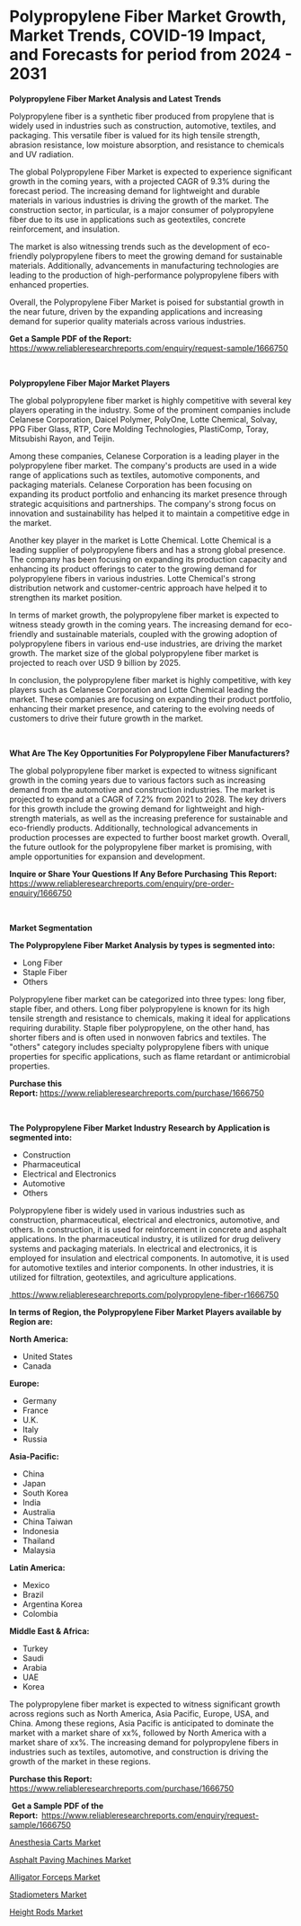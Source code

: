 <p><h1>Polypropylene Fiber Market Growth, Market Trends, COVID-19 Impact, and Forecasts for period from 2024 - 2031</h1></p><p><strong>Polypropylene Fiber Market Analysis and Latest Trends</strong></p>
<p><p>Polypropylene fiber is a synthetic fiber produced from propylene that is widely used in industries such as construction, automotive, textiles, and packaging. This versatile fiber is valued for its high tensile strength, abrasion resistance, low moisture absorption, and resistance to chemicals and UV radiation.</p><p>The global Polypropylene Fiber Market is expected to experience significant growth in the coming years, with a projected CAGR of 9.3% during the forecast period. The increasing demand for lightweight and durable materials in various industries is driving the growth of the market. The construction sector, in particular, is a major consumer of polypropylene fiber due to its use in applications such as geotextiles, concrete reinforcement, and insulation.</p><p>The market is also witnessing trends such as the development of eco-friendly polypropylene fibers to meet the growing demand for sustainable materials. Additionally, advancements in manufacturing technologies are leading to the production of high-performance polypropylene fibers with enhanced properties.</p><p>Overall, the Polypropylene Fiber Market is poised for substantial growth in the near future, driven by the expanding applications and increasing demand for superior quality materials across various industries.</p></p>
<p><strong>Get a Sample PDF of the Report:&nbsp;</strong> <a href="https://www.reliableresearchreports.com/enquiry/request-sample/1666750">https://www.reliableresearchreports.com/enquiry/request-sample/1666750</a></p>
<p>&nbsp;</p>
<p><strong>Polypropylene Fiber Major Market Players</strong></p>
<p><p>The global polypropylene fiber market is highly competitive with several key players operating in the industry. Some of the prominent companies include Celanese Corporation, Daicel Polymer, PolyOne, Lotte Chemical, Solvay, PPG Fiber Glass, RTP, Core Molding Technologies, PlastiComp, Toray, Mitsubishi Rayon, and Teijin.</p><p>Among these companies, Celanese Corporation is a leading player in the polypropylene fiber market. The company's products are used in a wide range of applications such as textiles, automotive components, and packaging materials. Celanese Corporation has been focusing on expanding its product portfolio and enhancing its market presence through strategic acquisitions and partnerships. The company's strong focus on innovation and sustainability has helped it to maintain a competitive edge in the market.</p><p>Another key player in the market is Lotte Chemical. Lotte Chemical is a leading supplier of polypropylene fibers and has a strong global presence. The company has been focusing on expanding its production capacity and enhancing its product offerings to cater to the growing demand for polypropylene fibers in various industries. Lotte Chemical's strong distribution network and customer-centric approach have helped it to strengthen its market position.</p><p>In terms of market growth, the polypropylene fiber market is expected to witness steady growth in the coming years. The increasing demand for eco-friendly and sustainable materials, coupled with the growing adoption of polypropylene fibers in various end-use industries, are driving the market growth. The market size of the global polypropylene fiber market is projected to reach over USD 9 billion by 2025.</p><p>In conclusion, the polypropylene fiber market is highly competitive, with key players such as Celanese Corporation and Lotte Chemical leading the market. These companies are focusing on expanding their product portfolio, enhancing their market presence, and catering to the evolving needs of customers to drive their future growth in the market.</p></p>
<p>&nbsp;</p>
<p><strong>What Are The Key Opportunities For Polypropylene Fiber Manufacturers?</strong></p>
<p><p>The global polypropylene fiber market is expected to witness significant growth in the coming years due to various factors such as increasing demand from the automotive and construction industries. The market is projected to expand at a CAGR of 7.2% from 2021 to 2028. The key drivers for this growth include the growing demand for lightweight and high-strength materials, as well as the increasing preference for sustainable and eco-friendly products. Additionally, technological advancements in production processes are expected to further boost market growth. Overall, the future outlook for the polypropylene fiber market is promising, with ample opportunities for expansion and development.</p></p>
<p><strong>Inquire or Share Your Questions If Any Before Purchasing This Report:</strong> <a href="https://www.reliableresearchreports.com/enquiry/pre-order-enquiry/1666750">https://www.reliableresearchreports.com/enquiry/pre-order-enquiry/1666750</a></p>
<p>&nbsp;</p>
<p><strong>Market Segmentation</strong></p>
<p><strong>The Polypropylene Fiber Market Analysis by types is segmented into:</strong></p>
<p><ul><li>Long Fiber</li><li>Staple Fiber</li><li>Others</li></ul></p>
<p><p>Polypropylene fiber market can be categorized into three types: long fiber, staple fiber, and others. Long fiber polypropylene is known for its high tensile strength and resistance to chemicals, making it ideal for applications requiring durability. Staple fiber polypropylene, on the other hand, has shorter fibers and is often used in nonwoven fabrics and textiles. The "others" category includes specialty polypropylene fibers with unique properties for specific applications, such as flame retardant or antimicrobial properties.</p></p>
<p><strong>Purchase this Report:&nbsp;</strong><a href="https://www.reliableresearchreports.com/purchase/1666750">https://www.reliableresearchreports.com/purchase/1666750</a></p>
<p>&nbsp;</p>
<p><strong>The Polypropylene Fiber Market Industry Research by Application is segmented into:</strong></p>
<p><ul><li>Construction</li><li>Pharmaceutical</li><li>Electrical and Electronics</li><li>Automotive</li><li>Others</li></ul></p>
<p><p>Polypropylene fiber is widely used in various industries such as construction, pharmaceutical, electrical and electronics, automotive, and others. In construction, it is used for reinforcement in concrete and asphalt applications. In the pharmaceutical industry, it is utilized for drug delivery systems and packaging materials. In electrical and electronics, it is employed for insulation and electrical components. In automotive, it is used for automotive textiles and interior components. In other industries, it is utilized for filtration, geotextiles, and agriculture applications.</p></p>
<p><a href="https://www.reliableresearchreports.com/polypropylene-fiber-r1666750">&nbsp;https://www.reliableresearchreports.com/polypropylene-fiber-r1666750</a></p>
<p><strong>In terms of Region, the Polypropylene Fiber Market Players available by Region are:</strong></p>
<p>
    <p> <strong> North America: </strong>
        <ul>
            <li>United States</li>
            <li>Canada</li>
        </ul>
        </p> 
    <p> <strong> Europe: </strong>
        <ul>
            <li>Germany</li>
            <li>France</li>
            <li>U.K.</li>
            <li>Italy</li>
            <li>Russia</li>
        </ul>
        </p> 
    <p> <strong> Asia-Pacific: </strong>
        <ul>
            <li>China</li>
            <li>Japan</li>
            <li>South Korea</li>
            <li>India</li>
            <li>Australia</li>
            <li>China Taiwan</li>
            <li>Indonesia</li>
            <li>Thailand</li>
            <li>Malaysia</li>
        </ul>
        </p> 
    <p> <strong> Latin America: </strong>
        <ul>
            <li>Mexico</li>
            <li>Brazil</li>
            <li>Argentina Korea</li>
            <li>Colombia</li>
        </ul>
        </p> 
    <p> <strong> Middle East & Africa: </strong>
        <ul>
            <li>Turkey</li>
            <li>Saudi</li>
            <li>Arabia</li>
            <li>UAE</li>
            <li>Korea</li>
        </ul>
    </p>
    </p>
<p><p>The polypropylene fiber market is expected to witness significant growth across regions such as North America, Asia Pacific, Europe, USA, and China. Among these regions, Asia Pacific is anticipated to dominate the market with a market share of xx%, followed by North America with a market share of xx%. The increasing demand for polypropylene fibers in industries such as textiles, automotive, and construction is driving the growth of the market in these regions.</p></p>
<p><strong>Purchase this Report: </strong><a href="https://www.reliableresearchreports.com/purchase/1666750">https://www.reliableresearchreports.com/purchase/1666750</a></p>
<p>&nbsp;<strong>Get a Sample PDF of the Report:&nbsp;&nbsp;</strong><a href="https://www.reliableresearchreports.com/enquiry/request-sample/1666750">https://www.reliableresearchreports.com/enquiry/request-sample/1666750</a></p>
<p><strong></strong></p>
<p><p><a href="https://github.com/waylose1223/Market-Research-Report-List-2/blob/main/anesthesia-carts-market.md">Anesthesia Carts Market</a></p><p><a href="https://github.com/mdinislamsheik/Market-Research-Report-List-1/blob/main/asphalt-paving-machines-market.md">Asphalt Paving Machines Market</a></p><p><a href="https://github.com/hzxpgedq27/Market-Research-Report-List-1/blob/main/alligator-forceps-market.md">Alligator Forceps Market</a></p><p><a href="https://github.com/NorbertYates/Market-Research-Report-List-6/blob/main/stadiometers-market.md">Stadiometers Market</a></p><p><a href="https://github.com/prosalinda88/Market-Research-Report-List-6/blob/main/height-rods-market.md">Height Rods Market</a></p></p>